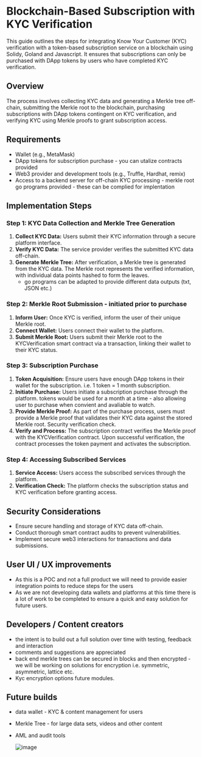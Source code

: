 # Blockchain-Based Subscription with KYC Verification

This guide outlines the steps for integrating Know Your Customer (KYC) verification with a token-based subscription service on a blockchain using Solidy, Goland and Javascript. It ensures that subscriptions can only be purchased with DApp tokens by users who have completed KYC verification.

## Overview

The process involves collecting KYC data and generating a Merkle tree off-chain, submitting the Merkle root to the blockchain, purchasing subscriptions with DApp tokens contingent on KYC verification, and verifying KYC using Merkle proofs to grant subscription access.

## Requirements

- Wallet (e.g., MetaMask)
- DApp tokens for subscription purchase - you can utalize contracts provided
- Web3 provider and development tools (e.g., Truffle, Hardhat, remix)
- Access to a backend server for off-chain KYC processing - merkle root go programs provided - these can be complied for implentation

## Implementation Steps

### Step 1: KYC Data Collection and Merkle Tree Generation

1. **Collect KYC Data:** Users submit their KYC information through a secure platform interface.
2. **Verify KYC Data:** The service provider verifies the submitted KYC data off-chain. 
3. **Generate Merkle Tree:** After verification, a Merkle tree is generated from the KYC data. The Merkle root represents the verified information, with individual data points hashed to form the leaves.
   - go programs can be adapted to provide different data outputs (txt, JSON etc.)

### Step 2: Merkle Root Submission - initiated prior to purchase

1. **Inform User:** Once KYC is verified, inform the user of their unique Merkle root.
2. **Connect Wallet:** Users connect their wallet to the platform.
3. **Submit Merkle Root:** Users submit their Merkle root to the KYCVerification smart contract via a transaction, linking their wallet to their KYC status.

### Step 3: Subscription Purchase

1. **Token Acquisition:** Ensure users have enough DApp tokens in their wallet for the subscription. i.e. 1 token = 1 month subscription. 
2. **Initiate Purchase:** Users initiate a subscription purchase through the platform. tokens would be used for a month at a time - also allowing user to purchase when convient and avaliable to watch. 
3. **Provide Merkle Proof:** As part of the purchase process, users must provide a Merkle proof that validates their KYC data against the stored Merkle root. Security verification check. 
4. **Verify and Process:** The subscription contract verifies the Merkle proof with the KYCVerification contract. Upon successful verification, the contract processes the token payment and activates the subscription.

### Step 4: Accessing Subscribed Services

1. **Service Access:** Users access the subscribed services through the platform.
2. **Verification Check:** The platform checks the subscription status and KYC verification before granting access.

## Security Considerations

- Ensure secure handling and storage of KYC data off-chain.
- Conduct thorough smart contract audits to prevent vulnerabilities.
- Implement secure web3 interactions for transactions and data submissions.

## User UI / UX improvements
- As this is a POC and not a full product we will need to provide easier integration points to reduce steps for the users
- As we are not developing data wallets and platforms at this time there is a lot of work to be completed to ensure a quick and easy solution for future users.

## Developers / Content creators
- the intent is to build out a full solution over time with testing, feedback and interaction
- comments and suggestions are appreciated
- back end merkle trees can be secured in blocks and then encrypted - we will be working on solutions for encryption i.e. symmetric, asymmetric, lattice etc.
- Kyc encryption options future modules. 

## Future builds
- data wallet - KYC & content management for users
- Merkle Tree - for large data sets, videos and other content
- AML and audit tools

  ![image](https://github.com/ShaneSCalder/BNB_Hackathon_DeSco_Track_Challenge5/assets/29208274/50179492-b5ab-4f6a-ac4b-1c466efb9c0e)

